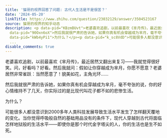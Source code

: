 ```yaml
---
title: '猫哥的视界回答了问题: 古代人生活是不是很苦？'
date: '2024-05-20'
linkTitle: https://www.zhihu.com/question/23032129/answer/3504523167
source: 猫哥的视界的知乎动态
description: <p data-pid="KBzmBUvt">老婆喜欢追剧，以前最喜欢《芈月传》，最近居然又翻出来复习——我就觉得很好笑。问，好看吗？好看。然后我就问：假如让你穿越成为芈月，你愿不愿意？老婆居然非常雀跃：当然愿意了！貌美如花，主角光环……</p><p
  data-pid="90Oxn6oX">然后我就很严肃的告诉她，如果你真有机会穿越成为芈月，毫不夸张的说，你的好心情维持不了几天，你实际过的是比现代叫花子都不如的悲惨生活。</p><p
  data-pid="kWb4yPi1">为什么？</p><p data-pid="k_sc8VdD">可能很多人都没意识到2000多年人类科技发展导致生活水平发生了怎样翻天覆地的变化。当你觉得呼吸般自然的基础用品没有的条件下，现代人穿越到古代将面临怎样地狱般的生活水平——即使你是那个时代金字塔尖的人，你的生活也是生不如死。</p><p
  ...
disable_comments: true
---
```

<p data-pid="KBzmBUvt">老婆喜欢追剧，以前最喜欢《芈月传》，最近居然又翻出来复习——我就觉得很好笑。问，好看吗？好看。然后我就问：假如让你穿越成为芈月，你愿不愿意？老婆居然非常雀跃：当然愿意了！貌美如花，主角光环……</p><p data-pid="90Oxn6oX">然后我就很严肃的告诉她，如果你真有机会穿越成为芈月，毫不夸张的说，你的好心情维持不了几天，你实际过的是比现代叫花子都不如的悲惨生活。</p><p data-pid="kWb4yPi1">为什么？</p><p data-pid="k_sc8VdD">可能很多人都没意识到2000多年人类科技发展导致生活水平发生了怎样翻天覆地的变化。当你觉得呼吸般自然的基础用品没有的条件下，现代人穿越到古代将面临怎样地狱般的生活水平——即使你是那个时代金字塔尖的人，你的生活也是生不如死。</p><p ...